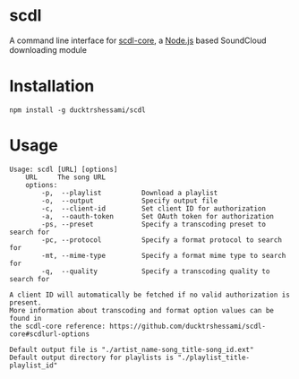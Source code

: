 # scdl

A command line interface for [scdl-core](https://github.com/ducktrshessami/scdl-core), a [Node.js](https://nodejs.org/) based SoundCloud downloading module

# Installation

```
npm install -g ducktrshessami/scdl
```

# Usage

```
Usage: scdl [URL] [options]
    URL     The song URL
    options:
        -p,  --playlist          Download a playlist
        -o,  --output            Specify output file
        -c,  --client-id         Set client ID for authorization
        -a,  --oauth-token       Set OAuth token for authorization
        -ps, --preset            Specify a transcoding preset to search for
        -pc, --protocol          Specify a format protocol to search for
        -mt, --mime-type         Specify a format mime type to search for
        -q,  --quality           Specify a transcoding quality to search for

A client ID will automatically be fetched if no valid authorization is present.
More information about transcoding and format option values can be found in
the scdl-core reference: https://github.com/ducktrshessami/scdl-core#scdlurl-options

Default output file is "./artist_name-song_title-song_id.ext"
Default output directory for playlists is "./playlist_title-playlist_id"
```
